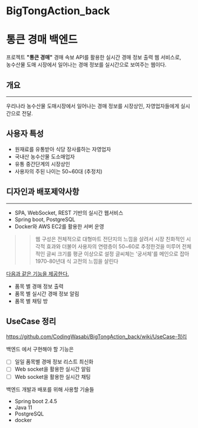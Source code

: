 # BigTongAction_back
# 통큰 경매 백엔드 

프로젝트 **"통큰 경매"**
경매 속보 API를 활용한 실시간 경매 정보 출력 웹 서비스로,<br>
농수산물 도매 시장에서 일어나는 경매 정보를 실시간으로 보여주는 웹이다. <br>

## 개요
---
 우리나라 농수산물 도매시장에서 일어나는 경매 정보를 
 시장상인, 자영업자들에게 실시간으로 전달.

## 사용자 특성
- 원재료를 유통받아 식당 장사를하는 자영업자
 - 국내산 농수산물 도소매업자
 - 유통 중간단계의 시장상인
 - 사용자의 주된 나이는 50~60대 (추정치)

## 디자인과 배포제약사항
---
- SPA, WebSocket, REST 기반의 실시간 웹서비스
- Spring boot, PostgreSQL
- Docker와 AWS EC2를 활용한 서버 운영

>> 웹 구성은 전체적으로 대형마트 전단지의 느낌을 살려서
>> 시장 친화적인 시각적 효과와
>> 더불어 사용자의 연령층이 50~60로 추정한것을 미루어
>> 전체적인 글씨 크기를 평균 이상으로 설정
>> 글씨체는 '궁서체'를 메인으로 잡아
>> 1970-80년대 식 고전의 느낌을 살린다

<u>다음과 같은 기능을 제공한다.</u>

  - 품목 별 경매 정보 출력
  - 품목 별 실시간 경매 정보 알림
  - 품목 별 채팅 방

## UseCase 정리
 https://github.com/CodingWasabi/BigTongAction_back/wiki/UseCase-정리

백엔드 에서 구현해야 할 기능은
- [ ] 일일 품목별 경매 정보 리스트 최신화
- [ ] Web socket을 활용한 실시간 알림
- [ ] Web socket을 활용한 실시간 채팅

백엔드 개발과 배포를 위해 사용할 기술들

  - Spring boot 2.4.5
  - Java 11
  - PostgreSQL
  - docker
